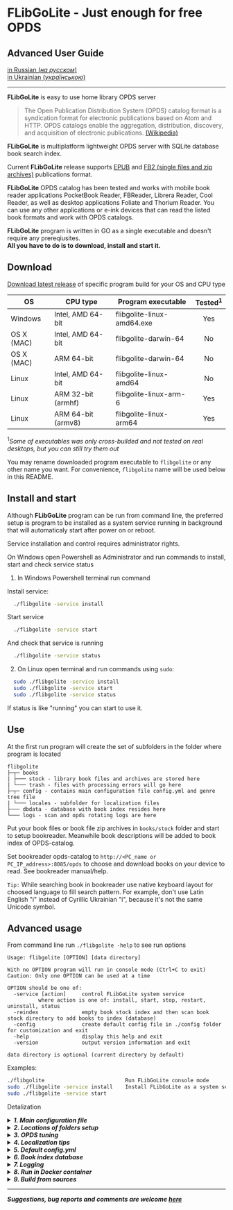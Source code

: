 FLibGoLite - Just enough for free OPDS 
===

## Advanced User Guide

[in Russian (*на русском*) ](README_RU.md)  
[in Ukrainian (*українською*) ](README_UK.md)

---
__FLibGoLite__ is easy to use home library OPDS server 

>The Open Publication Distribution System (OPDS) catalog format is a syndication format for electronic publications based on Atom and HTTP. OPDS catalogs enable the aggregation, distribution, discovery, and acquisition of electronic publications. [(Wikipedia)](https://en.wikipedia.org/wiki/Open_Publication_Distribution_System)

__FLibGoLite__ is multiplatform lightweight OPDS server with SQLite database book search index.

Current __FLibGoLite__ release supports [EPUB](https://en.wikipedia.org/wiki/EPUB) and [FB2 (single files and zip archives)](./pkg/fb2/LICENSE) publications format.

__FLibGoLite__ OPDS catalog has been tested and works with mobile book reader applications PocketBook Reader, FBReader, Librera Reader, Cool Reader, as well as desktop applications Foliate and Thorium Reader. You can use any other applications or e-ink devices that can read the listed book formats and work with OPDS catalogs.

__FLibGoLite__ program is written in GO as a single executable and doesn't require any prereqiusites.  
__All you have to do is to download, install and start it.__

##  Download
[Download latest release](https://github.com/vinser/flibgolite/releases/tag/v2.0.0) of specific program build for your OS and CPU type  

|OS        |CPU type              |Program executable          |Tested<sup>1</sup> |  
|----------|----------------------|----------------------------|:------:|  
|Windows   | Intel, AMD 64-bit    | flibgolite-linux-amd64.exe |Yes     |  
|OS X (MAC)| Intel, AMD 64-bit    | flibgolite-darwin-64       |No      |  
|OS X (MAC)| ARM 64-bit           | flibgolite-darwin-64       |No      |  
|Linux     | Intel, AMD 64-bit    | flibgolite-linux-amd64     |No      |  
|Linux     | ARM 32-bit (armhf)   | flibgolite-linux-arm-6     |Yes     |  
|Linux     | ARM 64-bit (armv8)   | flibgolite-linux-arm64     |Yes     |  

<sup>1</sup>_Some of executables was only cross-builded and not tested on real desktops, but you can still try them out_  

You may rename downloaded program executable to `flibgolite` or any other name you want.
For convenience, `flibgolite` name will be used below in this README.

## Install and start
Although __FLibGoLite__ program can be run from command line, the preferred setup is program to be installed as a system service running in background that will automaticaly start after power on or reboot.

Service installation and control requires administrator rights.

On Windows open Powershell as Administrator and run commands to install, start and check service status

1. In Windows Powershell terminal run command

Install service:
```sh
  ./flibgolite -service install
```
Start service
```sh
  ./flibgolite -service start
```
And check that service is running
```sh
  ./flibgolite -service status
```

2. On Linux open terminal and run commands using `sudo`:

```bash
  sudo ./flibgolite -service install
  sudo ./flibgolite -service start
  sudo ./flibgolite -service status
```

If status is like "running" you can start to use it.

## Use
At the first run program will create the set of subfolders in the folder where program is located

 	flibgolite
	├─┬─ books  
	| ├─── stock - library book files and archives are stored here
	| └─── trash - files with processing errors will go here
	├─┬─ config - contains main configuration file config.yml and genre tree file
	| └─── locales - subfolder for localization files 
	├─── dbdata - database with book index resides here
	└─── logs - scan and opds rotating logs are here

Put your book files or book file zip archives in `books/stock` folder and start to setup bookreader. Meanwhile book descriptions will be added to book index of OPDS-catalog.

Set bookreader opds-catalog to `http://<PC_name or PC_IP_address>:8085/opds` to choose and download books on your device to read. See bookreader manual/help.

`Tip:` While searching book in bookreader use native keyboard layout for choosed language to fill search pattern. For example, don't use Latin English "i" instead of Cyrillic Ukrainian "i", because it's not the same Unicode symbol. 

## Advanced usage
From command line run `./flibgolite -help` to see run options
```
Usage: flibgolite [OPTION] [data directory]

With no OPTION program will run in console mode (Ctrl+C to exit)
Caution: Only one OPTION can be used at a time

OPTION should be one of:
  -service [action]     control FLibGoLite system service
          where action is one of: install, start, stop, restart, uninstall, status 
  -reindex              empty book stock index and then scan book stock directory to add books to index (database)
  -config               create default config file in ./config folder for customization and exit
  -help                 display this help and exit
  -version              output version information and exit

data directory is optional (current directory by default)
```

Examples:

```bash
./flibgolite                          Run FLibGoLite console mode
sudo ./flibgolite -service install    Install FLibGoLite as a system service
sudo ./flibgolite -service start	
```

Detalization

<details>
<summary><b><i>1. Main configuration file</i></b></summary>
<p>
For advanced sutup you can edit `config/config.yml` selfexplanatory configuration file.  
This file by default is located in `config` subfolder of program file location.  
</p>
</details>

<details>
<summary><b><i>2. Locations of folders setup</i></b></summary>
<p>

To change location of a folder just edit corresponding line in `config.yml`

For example, if you need to setup separate folder for new aquired books uncomment line
```yml
NEW: "books/new"
``` 
and change `books/new` to the appropriate folder path.

</p>
</details>

<details>
<summary><b><i>3. OPDS tuning</i></b></summary>
<p>

You can change OPDS default 8085 http port to yours 
```yml
# OPDS-server port so opds can be found at http://<server name or IP-address>:8085/opds
PORT: 8085
```
Here you can set OPDS-server preferred name
```yml
# OPDS-server title that is displayed in a book reader
TITLE: "FLib Go Go Go!!!"
```
You can change the number of books your bookreader will load at a time when you page (pulldown/update the screen)

```yml
# OPDS feeds entries page size
PAGE_SIZE: 30
```
Do not set this value more than default. With lower values it updates faster.
</p>
</details>

<details>
<summary><b><i>4. Localization tips</i></b></summary>
<p>

There are some easy features that may help to tune your language experience

1. By default new books processing is limited to English, Russian and Ukrainian books. You can add [others](https://en.wikipedia.org/wiki/IETF_language_tag) like `"de"`, `"fr"`, `"it"` and so on.

```yml
# Accept only these languages publications. Add others if needed please.
ACCEPTED: "en, ru, uk"
```

2. By default bookreader will show menues and comments in English `"en"` If you are Rusiian or Ukranian you can change this setting to `"ru"` or `"uk`" 

```yml
# Default english locale for opds feeds (bookreaders opds menu tree) can be changed to:
# "uk" for Ukrainian, 
# "ru" for Russian 
DEFAULT: "en"
```
3. If your native language is other then three mentioned above for your convinience you can make language file and put it in `config/locales` folder

```yml
# Locales folder. You can add your own locale file there like en.yml, ru.yml, uk.yml
DIR: "config/locales"
```

For example, for German, copy `en.yml` to `de.yml` and translate the phrases into German to the right of the colon separator. Leave `%d` format symbols untouchced. Something like this:

```yml
Found authors - %d: Autoren gefunden - %d
```

Don't forget to replace alphabet string `ABC` to German. This will ensure that German names and titles are displayed and sorted correctly.

4. Genres tree selection language adaptation can be done by editing the file `genres.xml` in `config` folder

```yml
  TREE_FILE: "config/genres.xml"
```

This can be done by adding language specific lines in `genres.xml` file

```xml
<genre-descr lang="en" title="Alternative history"/>
<genre-descr lang="ru" title="Альтернативная история"/>
<genre-descr lang="uk" title="Альтернативна історія"/>
<genre-descr lang="de" title="Alternative Geschichte"/>
```
</p>
</details>

<details>
<summary><b><i>5. Default config.yml</i></b></summary>
<p>

Default configuration file `config.yml` with folder tree is created at the first programm run. You can edit it and your edits will not be canceled the next time you run the program. Thus, you can distribute the files used by the program into the necessary folders. With reasonable care, you can edit or add any configuration file located by default in the `config` folder and it will not be deleted or overwriten.

```yml
library:
  # Selfexplained folders
  STOCK: "books/stock" # Book stock
  TRASH: "books/trash" # Error and duplicate files and archives wil be moved to this folder 
  # NEW: "books/new" # Uncomment the line to have separate folder for new acquired books

genres:
  TREE_FILE: "config/genres.xml"
  # Alternative genres tree can be used (Russian only, sorry) 
  # TREE_FILE: "config/alt_genres.xml"
  
database:
  DSN: "dbdata/books.db"
  # Delay before start each new acquisitions processing
  POLL_DELAY: 30 
  # Maximum simultaneous new aquisitios processing threads
  MAX_SCAN_THREADS: 30

logs:
  # Logs are here
  # To redirect the log output to console (stdout) just comment out the appropriate line OPDS or SCAN
  OPDS: "logs/opds.log"
  SCAN: "logs/scan.log"
   # Logging levels: D - debug, I - info, W - warnings (default), E - errors
  LEVEL: "W" 

opds:
  # OPDS-server port so opds can be found at http://<server name or IP-address>:8085/opds
  PORT: 8085
  # OPDS-server title that is displayed in a book reader
  TITLE: "FLib Go Go Go!!!"
  # OPDS feeds entries page size
  PAGE_SIZE: 30

locales:
  # Locales folder. You can add your own locale file there like en.yml, ru.yml, uk.yml
  DIR: "config/locales"
  # Default english locale for opds feeds (bookreaders opds menu tree) can be changed to:
  # "uk" for Ukrainian, 
  # "ru" for Russian 
  DEFAULT: "en"
  # Accept only these languages publications. Add others if needed please.
  ACCEPTED: "en, ru, uk"
```
</p>
</details>

<details><summary><b><i>6. Book index database</i></b></summary>
<p>

Book index is stored in SQLite database file located in `dbdata` folder. It is created at the first program run and __is not intended for manual editing__. 

```yml
DSN: "dbdata/books.db"
```

</p>
</details>

<details>
<summary><b><i>7. Logging</i></b></summary>
<p>

While running program writes `opds.log` and `scan.log` located in `logs` folder.

```yml
OPDS: "logs/opds.log"
SCAN: "logs/scan.log"
```
`opds.log` contains records about bookreaders requests.  
`scan.log` contains records about new books and archive indexing.  
To redirect the log output to console (stdout) just comment out the appropriate line OPDS or SCAN.

You don't need to delete logs to free up disk space, as logs are rotated (overwrite) after 7 days.

You can setup logging level (verbosity) to one of: `D` - debug, `I` - info, `W` - warnings (default), `E` - errors
```yml
LEVEL: "W" 
```

</p>
</details>

<details>
<summary><b><i>8. Run in Docker container</i></b></summary>
<p>

As an option you may run program in [docker container](README.docker.md)

</p>
</details>

<details>
<summary><b><i>9. Build from sources</i></b></summary>
<p>

If you have any security doubts about builded executables or there is no suitable one you may easily build it yourself.    
To build an executable install [Golang](https://go.dev/dl/), [Git](https://git-scm.com/downloads) clone [FLibGoLite repositiry](https://github.com/vinser/flibgolite) and run `go build ./cmd/flibgolite`  
It's better to build it on the host the service will run. You will get executable right for the host OS and hardware.  
For crosscompile install GNU `make` and run it with Makefile

</p>
</details>

---
___*Suggestions, bug reports and comments are welcome [here](https://github.com/vinser/flibgolite/issues)*___

   

